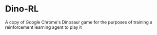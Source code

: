 # Dino-RL
A copy of Google Chrome's Dinosaur game for the purposes of training a reinforcement learning agent to play it
